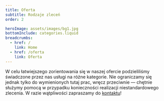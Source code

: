 ```yaml
---
title: Oferta
subtitle: Rodzaje zleceń
order: 2

heroImage: assets/images/bg1.jpg
bottomInclude: categories.liquid
breadcrumbs:
  - href: /
    link: Home
  - href: /oferta
    link: Oferta
---
```


W celu łatwiejszego zorientowania się w naszej ofercie podzieliliśmy świadczone
przez nas usługi na różne kategorie. Nie ograniczamy się jednak tylko do
wymienionych tutaj prac, wręcz przeciwnie — chętnie służymy pomocą w przypadku
konieczności realizacji niestandardowego zlecenia. W razie wątpliwości
zapraszamy do [kontaktu](kontakt)!
